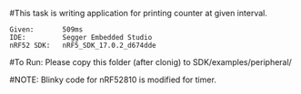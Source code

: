 
#This task is writing application for printing counter at given interval.

	Given:       509ms
	IDE:         Segger Embedded Studio
	nRF52 SDK:   nRF5_SDK_17.0.2_d674dde


#To Run:
	Please copy this folder (after clonig) to SDK/examples/peripheral/

#NOTE:
	Blinky code for nRF52810 is modified for timer.
